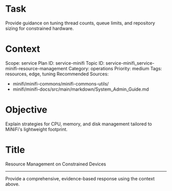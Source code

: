 # Task
Provide guidance on tuning thread counts, queue limits, and repository sizing for constrained hardware.

# Context
Scope: service
Plan ID: service-minifi
Topic ID: service-minifi_service-minifi-resource-management
Category: operations
Priority: medium
Tags: resources, edge, tuning
Recommended Sources:
- minifi/minifi-commons/minifi-commons-utils/
- minifi/minifi-docs/src/main/markdown/System_Admin_Guide.md

# Objective
Explain strategies for CPU, memory, and disk management tailored to MiNiFi's lightweight footprint.

# Title
Resource Management on Constrained Devices

---

Provide a comprehensive, evidence-based response using the context above.

